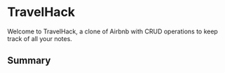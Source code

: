 # TravelHack

Welcome to TravelHack, a clone of Airbnb with CRUD operations to keep track of all your notes.

## Summary
